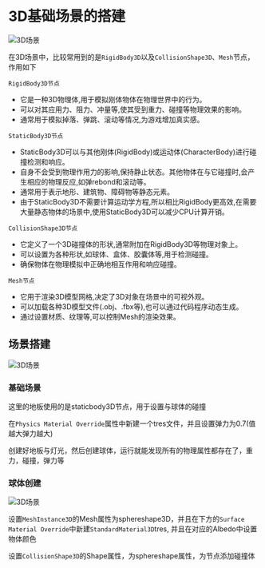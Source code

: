 # 3D基础场景的搭建

<img data-id="20240608183544" src="https://cdn.ipfsscan.io/weibo/large/005ZoLfCgy1hqi4otu5hej311e0iiqru.jpg" alt="3D场景" />


在3D场景中，比较常用到的是`RigidBody3D`以及`CollisionShape3D`、`Mesh`节点，作用如下

`RigidBody3D节点`

- 它是一种3D物理体,用于模拟刚体物体在物理世界中的行为。
- 可以对其应用力、阻力、冲量等,使其受到重力、碰撞等物理效果的影响。
- 通常用于模拟掉落、弹跳、滚动等情况,为游戏增加真实感。

`StaticBody3D节点`

- StaticBody3D可以与其他刚体(RigidBody)或运动体(CharacterBody)进行碰撞检测和响应。
- 自身不会受到物理作用力的影响,保持静止状态。其他物体在与它碰撞时,会产生相应的物理反应,如弹rebond和滚动等。
- 通常用于表示地形、建筑物、障碍物等静态元素。
- 由于StaticBody3D不需要计算运动学方程,所以相比RigidBody更高效,在需要大量静态物体的场景中,使用StaticBody3D可以减少CPU计算开销。

`CollisionShape3D节点`

- 它定义了一个3D碰撞体的形状,通常附加在RigidBody3D等物理对象上。
- 可以设置为各种形状,如球体、盒体、胶囊体等,用于检测碰撞。
- 确保物体在物理模拟中正确地相互作用和响应碰撞。

`Mesh节点`

- 它用于渲染3D模型网格,决定了3D对象在场景中的可视外观。
- 可以加载各种3D模型文件(.obj、.fbx等),也可以通过代码程序动态生成。
- 通过设置材质、纹理等,可以控制Mesh的渲染效果。


## 场景搭建

<img data-id="20240608183603" src="https://cdn.ipfsscan.io/weibo/large/005ZoLfCgy1hqi4p5bj3pj30ci0g0go9.jpg" alt="3D场景" />

### 基础场景

这里的地板使用的是staticbody3D节点，用于设置与球体的碰撞

在`Physics Material Override`属性中新建一个tres文件，并且设置弹力为0.7(值越大弹力越大)

创建好地板与灯光，然后创建球体，运行就能发现所有的物理属性都存在了，重力，碰撞，弹力等

### 球体创建

<img data-id="20240608183618" src="https://cdn.ipfsscan.io/weibo/large/005ZoLfCgy1hqi4pf4nqwj30d007eab7.jpg" alt="3D场景" />

设置`MeshInstance3D`的Mesh属性为sphereshape3D，并且在下方的`Surface Material Override`中新建`StandardMaterial3D`tres, 并且在对应的Albedo中设置物体颜色

设置`CollisionShape3D`的Shape属性，为sphereshape属性，为节点添加碰撞体
